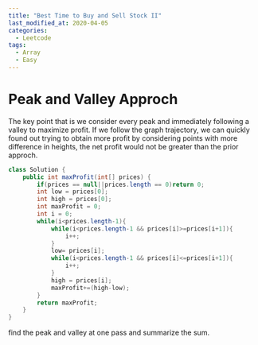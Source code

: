 ```yaml
---
title: "Best Time to Buy and Sell Stock II"
last_modified_at: 2020-04-05
categories:
  - Leetcode 
tags:
  - Array
  - Easy
---
```


# Peak and Valley Approch
The key point that is we consider every peak and immediately following a valley to maximize profit. If we follow the graph trajectory, we can quickly found out trying to obtain more profit by considering points with more difference in heights, the net profit would not be greater than the prior approch.

```java 
class Solution {
    public int maxProfit(int[] prices) {
        if(prices == null||prices.length == 0)return 0;
        int low = prices[0];
        int high = prices[0];
        int maxProfit = 0;
        int i = 0;
        while(i<prices.length-1){
            while(i<prices.length-1 && prices[i]>=prices[i+1]){
                i++;
            }
            low= prices[i];
            while(i<prices.length-1 && prices[i]<=prices[i+1]){
                i++;
            }
            high = prices[i];
            maxProfit+=(high-low);
        }
        return maxProfit;
    }
}
```

find the peak and valley at one pass and summarize the sum.